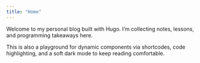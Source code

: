 ```yaml
---
title: "Home"
---
```


Welcome to my personal blog built with Hugo. I’m collecting notes, lessons, and programming takeaways here.

This is also a playground for dynamic components via shortcodes, code highlighting, and a soft dark mode to keep reading comfortable.

